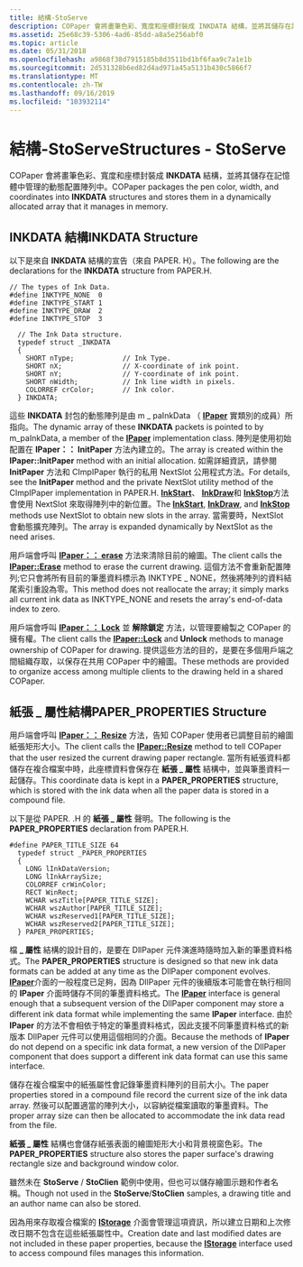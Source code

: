 ```yaml
---
title: 結構-StoServe
description: COPaper 會將畫筆色彩、寬度和座標封裝成 INKDATA 結構，並將其儲存在記憶體中管理的動態配置陣列中。
ms.assetid: 25e68c39-5306-4ad6-85dd-a8a5e256abf0
ms.topic: article
ms.date: 05/31/2018
ms.openlocfilehash: a9868f38d7915185b8d3511bd1bf6faa9c7a1e1b
ms.sourcegitcommit: 2d531328b6ed82d4ad971a45a5131b430c5866f7
ms.translationtype: MT
ms.contentlocale: zh-TW
ms.lasthandoff: 09/16/2019
ms.locfileid: "103932114"
---
```

# <a name="structures---stoserve"></a><span data-ttu-id="8e05f-103">結構-StoServe</span><span class="sxs-lookup"><span data-stu-id="8e05f-103">Structures - StoServe</span></span>

<span data-ttu-id="8e05f-104">COPaper 會將畫筆色彩、寬度和座標封裝成 **INKDATA** 結構，並將其儲存在記憶體中管理的動態配置陣列中。</span><span class="sxs-lookup"><span data-stu-id="8e05f-104">COPaper packages the pen color, width, and coordinates into **INKDATA** structures and stores them in a dynamically allocated array that it manages in memory.</span></span>

## <a name="inkdata-structure"></a><span data-ttu-id="8e05f-105">INKDATA 結構</span><span class="sxs-lookup"><span data-stu-id="8e05f-105">INKDATA Structure</span></span>

<span data-ttu-id="8e05f-106">以下是來自 **INKDATA** 結構的宣告（來自 PAPER. H）。</span><span class="sxs-lookup"><span data-stu-id="8e05f-106">The following are the declarations for the **INKDATA** structure from PAPER.H.</span></span>

``` syntax
// The types of Ink Data.
#define INKTYPE_NONE  0
#define INKTYPE_START 1
#define INKTYPE_DRAW  2
#define INKTYPE_STOP  3

  // The Ink Data structure.
  typedef struct _INKDATA
  {
    SHORT nType;            // Ink Type.
    SHORT nX;               // X-coordinate of ink point.
    SHORT nY;               // Y-coordinate of ink point.
    SHORT nWidth;           // Ink line width in pixels.
    COLORREF crColor;       // Ink color.
  } INKDATA;
```

<span data-ttu-id="8e05f-107">這些 **INKDATA** 封包的動態陣列是由 m \_ paInkData （ [**IPaper**](ipaper-methods.md) 實類別的成員）所指向。</span><span class="sxs-lookup"><span data-stu-id="8e05f-107">The dynamic array of these **INKDATA** packets is pointed to by m\_paInkData, a member of the [**IPaper**](ipaper-methods.md) implementation class.</span></span> <span data-ttu-id="8e05f-108">陣列是使用初始配置在 **IPaper：： InitPaper** 方法內建立的。</span><span class="sxs-lookup"><span data-stu-id="8e05f-108">The array is created within the **IPaper::InitPaper** method with an initial allocation.</span></span> <span data-ttu-id="8e05f-109">如需詳細資訊，請參閱 **InitPaper** 方法和 CImpIPaper 執行的私用 NextSlot 公用程式方法。</span><span class="sxs-lookup"><span data-stu-id="8e05f-109">For details, see the **InitPaper** method and the private NextSlot utility method of the CImpIPaper implementation in PAPER.H.</span></span> <span data-ttu-id="8e05f-110">[**InkStart**](inkstart-method.md)、 [**InkDraw**](inkdraw-method.md)和 [**InkStop**](cguipaper-methods.md)方法會使用 NextSlot 來取得陣列中的新位置。</span><span class="sxs-lookup"><span data-stu-id="8e05f-110">The [**InkStart**](inkstart-method.md), [**InkDraw**](inkdraw-method.md), and [**InkStop**](cguipaper-methods.md) methods use NextSlot to obtain new slots in the array.</span></span> <span data-ttu-id="8e05f-111">當需要時，NextSlot 會動態擴充陣列。</span><span class="sxs-lookup"><span data-stu-id="8e05f-111">The array is expanded dynamically by NextSlot as the need arises.</span></span>

<span data-ttu-id="8e05f-112">用戶端會呼叫 [**IPaper：： erase**](ipaper-methods.md) 方法來清除目前的繪圖。</span><span class="sxs-lookup"><span data-stu-id="8e05f-112">The client calls the [**IPaper::Erase**](ipaper-methods.md) method to erase the current drawing.</span></span> <span data-ttu-id="8e05f-113">這個方法不會重新配置陣列;它只會將所有目前的筆墨資料標示為 INKTYPE \_ NONE，然後將陣列的資料結尾索引重設為零。</span><span class="sxs-lookup"><span data-stu-id="8e05f-113">This method does not reallocate the array; it simply marks all current ink data as INKTYPE\_NONE and resets the array's end-of-data index to zero.</span></span>

<span data-ttu-id="8e05f-114">用戶端會呼叫 [**IPaper：： Lock**](ipaper-methods.md) 並 **解除鎖定** 方法，以管理要繪製之 COPaper 的擁有權。</span><span class="sxs-lookup"><span data-stu-id="8e05f-114">The client calls the [**IPaper::Lock**](ipaper-methods.md) and **Unlock** methods to manage ownership of COPaper for drawing.</span></span> <span data-ttu-id="8e05f-115">提供這些方法的目的，是要在多個用戶端之間組織存取，以保存在共用 COPaper 中的繪圖。</span><span class="sxs-lookup"><span data-stu-id="8e05f-115">These methods are provided to organize access among multiple clients to the drawing held in a shared COPaper.</span></span>

## <a name="paper_properties-structure"></a><span data-ttu-id="8e05f-116">紙張 \_ 屬性結構</span><span class="sxs-lookup"><span data-stu-id="8e05f-116">PAPER\_PROPERTIES Structure</span></span>

<span data-ttu-id="8e05f-117">用戶端會呼叫 [**IPaper：： Resize**](ipaper-methods.md) 方法，告知 COPaper 使用者已調整目前的繪圖紙張矩形大小。</span><span class="sxs-lookup"><span data-stu-id="8e05f-117">The client calls the [**IPaper::Resize**](ipaper-methods.md) method to tell COPaper that the user resized the current drawing paper rectangle.</span></span> <span data-ttu-id="8e05f-118">當所有紙張資料都儲存在複合檔案中時，此座標資料會保存在 **紙張 \_ 屬性** 結構中，並與筆墨資料一起儲存。</span><span class="sxs-lookup"><span data-stu-id="8e05f-118">This coordinate data is kept in a **PAPER\_PROPERTIES** structure, which is stored with the ink data when all the paper data is stored in a compound file.</span></span>

<span data-ttu-id="8e05f-119">以下是從 PAPER. .H 的 **紙張 \_ 屬性** 聲明。</span><span class="sxs-lookup"><span data-stu-id="8e05f-119">The following is the **PAPER\_PROPERTIES** declaration from PAPER.H.</span></span>

``` syntax
#define PAPER_TITLE_SIZE 64
  typedef struct _PAPER_PROPERTIES
  {
    LONG lInkDataVersion;
    LONG lInkArraySize;
    COLORREF crWinColor;
    RECT WinRect;
    WCHAR wszTitle[PAPER_TITLE_SIZE];
    WCHAR wszAuthor[PAPER_TITLE_SIZE];
    WCHAR wszReserved1[PAPER_TITLE_SIZE];
    WCHAR wszReserved2[PAPER_TITLE_SIZE];
  } PAPER_PROPERTIES;
```

<span data-ttu-id="8e05f-120">檔 **\_ 屬性** 結構的設計目的，是要在 DllPaper 元件演進時隨時加入新的筆墨資料格式。</span><span class="sxs-lookup"><span data-stu-id="8e05f-120">The **PAPER\_PROPERTIES** structure is designed so that new ink data formats can be added at any time as the DllPaper component evolves.</span></span> <span data-ttu-id="8e05f-121">[**IPaper**](ipaper-methods.md)介面的一般程度已足夠，因為 DllPaper 元件的後續版本可能會在執行相同的 **IPaper** 介面時儲存不同的筆墨資料格式。</span><span class="sxs-lookup"><span data-stu-id="8e05f-121">The [**IPaper**](ipaper-methods.md) interface is general enough that a subsequent version of the DllPaper component may store a different ink data format while implementing the same **IPaper** interface.</span></span> <span data-ttu-id="8e05f-122">由於 **IPaper** 的方法不會相依于特定的筆墨資料格式，因此支援不同筆墨資料格式的新版本 DllPaper 元件可以使用這個相同的介面。</span><span class="sxs-lookup"><span data-stu-id="8e05f-122">Because the methods of **IPaper** do not depend on a specific ink data format, a new version of the DllPaper component that does support a different ink data format can use this same interface.</span></span>

<span data-ttu-id="8e05f-123">儲存在複合檔案中的紙張屬性會記錄筆墨資料陣列的目前大小。</span><span class="sxs-lookup"><span data-stu-id="8e05f-123">The paper properties stored in a compound file record the current size of the ink data array.</span></span> <span data-ttu-id="8e05f-124">然後可以配置適當的陣列大小，以容納從檔案讀取的筆墨資料。</span><span class="sxs-lookup"><span data-stu-id="8e05f-124">The proper array size can then be allocated to accommodate the ink data read from the file.</span></span>

<span data-ttu-id="8e05f-125">**紙張 \_ 屬性** 結構也會儲存紙張表面的繪圖矩形大小和背景視窗色彩。</span><span class="sxs-lookup"><span data-stu-id="8e05f-125">The **PAPER\_PROPERTIES** structure also stores the paper surface's drawing rectangle size and background window color.</span></span>

<span data-ttu-id="8e05f-126">雖然未在 **StoServe** / **StoClien** 範例中使用，但也可以儲存繪圖示題和作者名稱。</span><span class="sxs-lookup"><span data-stu-id="8e05f-126">Though not used in the **StoServe**/**StoClien** samples, a drawing title and an author name can also be stored.</span></span>

<span data-ttu-id="8e05f-127">因為用來存取複合檔案的 [**IStorage**](/windows/desktop/api/Objidl/nn-objidl-istorage) 介面會管理這項資訊，所以建立日期和上次修改日期不包含在這些紙張屬性中。</span><span class="sxs-lookup"><span data-stu-id="8e05f-127">Creation date and last modified dates are not included in these paper properties, because the [**IStorage**](/windows/desktop/api/Objidl/nn-objidl-istorage) interface used to access compound files manages this information.</span></span>

 

 




